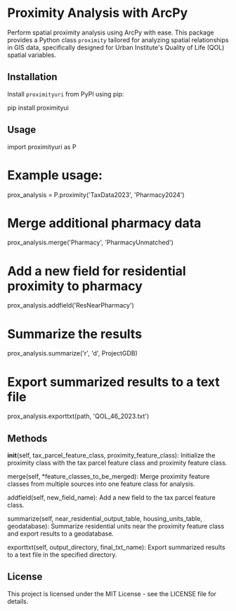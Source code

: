 # Proximity Analysis with ArcPy

Perform spatial proximity analysis using ArcPy with ease. This package provides a Python class `proximity` tailored for analyzing spatial relationships in GIS data, specifically designed for Urban Institute's Quality of Life (QOL) spatial variables.

## Installation

Install `proximityuri` from PyPI using pip:

pip install proximityui

## Usage

import proximityuri as P

# Example usage:
prox_analysis = P.proximity('TaxData2023', 'Pharmacy2024')

# Merge additional pharmacy data
prox_analysis.merge('Pharmacy', 'PharmacyUnmatched')

# Add a new field for residential proximity to pharmacy
prox_analysis.addfield('ResNearPharmacy')

# Summarize the results
prox_analysis.summarize('r', 'd', ProjectGDB)

# Export summarized results to a text file
prox_analysis.exporttxt(path, 'QOL_46_2023.txt')

## Methods

__init__(self, tax_parcel_feature_class, proximity_feature_class): Initialize the proximity class with the tax parcel feature class and proximity feature class.

merge(self, *feature_classes_to_be_merged): Merge proximity feature classes from multiple sources into one feature class for analysis.

addfield(self, new_field_name): Add a new field to the tax parcel feature class.

summarize(self, near_residential_output_table, housing_units_table, geodatabase): Summarize residential units near the proximity feature class and export results to a geodatabase.

exporttxt(self, output_directory, final_txt_name): Export summarized results to a text file in the specified directory.

## License

This project is licensed under the MIT License - see the LICENSE file for details.
